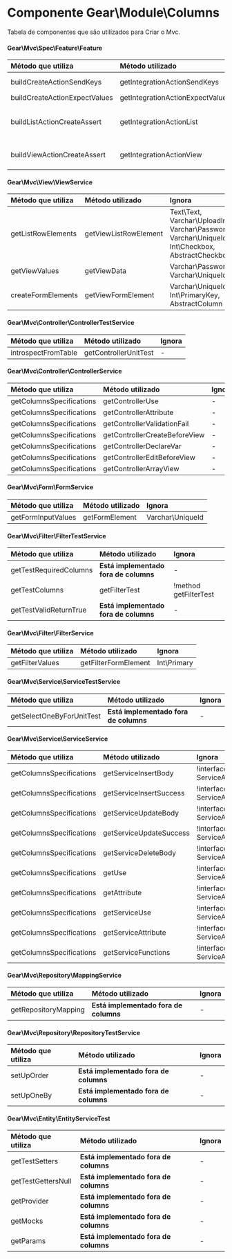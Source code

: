 # Componente Gear\Module\Columns


Tabela de componentes que são utilizados para Criar o Mvc.


#### Gear\Mvc\Spec\Feature\Feature

| Método que utiliza | Método utilizado | Ignora |
|:--|:--|:--|
| buildCreateActionSendKeys | getIntegrationActionSendKeys | Int\PrimaryKey, Varchar\UniqueId |
| buildCreateActionExpectValues | getIntegrationActionExpectValue | Int\PrimaryKey |
| buildListActionCreateAssert | getIntegrationActionList | Varchar\UniqueId, Varchar\PasswordVerify, Varchar\UploadImage, Text\Html, Text\Text |
| buildViewActionCreateAssert | getIntegrationActionView |Int\PrimaryKey, Varchar\UniqueId, Varchar\PasswordVerify |


#### Gear\Mvc\View\ViewService

| Método que utiliza | Método utilizado | Ignora |
|:--|:--|:--|
| getListRowElements | getViewListRowElement | Text\Text, Varchar\UploadImage, Varchar\PasswordVerify, Varchar\UniqueId, Int\Checkbox, AbstractCheckbox |
| getViewValues | getViewData | Varchar\PasswordVerify, Varchar\UniqueId |
| createFormElements | getViewFormElement | Varchar\UniqueId, Int\PrimaryKey, AbstractColumn |

#### Gear\Mvc\Controller\ControllerTestService

| Método que utiliza | Método utilizado | Ignora |
|:--|:--|:--|
| introspectFromTable | getControllerUnitTest | - |

#### Gear\Mvc\Controller\ControllerService

| Método que utiliza | Método utilizado | Ignora |
|:--|:--|:--|
| getColumnsSpecifications | getControllerUse | - |
| getColumnsSpecifications | getControllerAttribute | - |
| getColumnsSpecifications | getControllerValidationFail | - |
| getColumnsSpecifications | getControllerCreateBeforeView | - |
| getColumnsSpecifications | getControllerDeclareVar | - |
| getColumnsSpecifications | getControllerEditBeforeView | - |
| getColumnsSpecifications | getControllerArrayView | - |


#### Gear\Mvc\Form\FormService

| Método que utiliza | Método utilizado | Ignora |
|:--|:--|:--|
| getFormInputValues | getFormElement | Varchar\UniqueId |


#### Gear\Mvc\Filter\FilterTestService

| Método que utiliza | Método utilizado | Ignora |
|:--|:--|:--|
| getTestRequiredColumns  | **Está implementado fora de columns** | - |
| getTestColumns | getFilterTest | !method getFilterTest |
| getTestValidReturnTrue  | **Está implementado fora de columns** | - |

#### Gear\Mvc\Filter\FilterService

| Método que utiliza | Método utilizado | Ignora |
|:--|:--|:--|
| getFilterValues | getFilterFormElement | Int\Primary |


#### Gear\Mvc\Service\ServiceTestService

| Método que utiliza | Método utilizado | Ignora |
|:--|:--|:--|
| getSelectOneByForUnitTest | **Está implementado fora de columns** | - |


#### Gear\Mvc\Service\ServiceService

| Método que utiliza | Método utilizado | Ignora |
|:--|:--|:--|
| getColumnsSpecifications | getServiceInsertBody | !interface ServiceAwareInterface |
| getColumnsSpecifications | getServiceInsertSuccess | !interface ServiceAwareInterface |
| getColumnsSpecifications | getServiceUpdateBody | !interface ServiceAwareInterface |
| getColumnsSpecifications | getServiceUpdateSuccess | !interface ServiceAwareInterface |
| getColumnsSpecifications | getServiceDeleteBody | !interface ServiceAwareInterface |
| getColumnsSpecifications | getUse | !interface ServiceAwareInterface |
| getColumnsSpecifications | getAttribute | !interface ServiceAwareInterface |
| getColumnsSpecifications | getServiceUse | !interface ServiceAwareInterface |
| getColumnsSpecifications | getServiceAttribute | !interface ServiceAwareInterface |
| getColumnsSpecifications | getServiceFunctions | !interface ServiceAwareInterface |



#### Gear\Mvc\Repository\MappingService

| Método que utiliza | Método utilizado | Ignora |
|:--|:--|:--|
| getRepositoryMapping | **Está implementado fora de columns** | - |

#### Gear\Mvc\Repository\RepositoryTestService

| Método que utiliza | Método utilizado | Ignora |
|:--|:--|:--|
| setUpOrder | **Está implementado fora de columns** | - |
| setUpOneBy | **Está implementado fora de columns** | - |


#### Gear\Mvc\Entity\EntityServiceTest


| Método que utiliza | Método utilizado | Ignora |
|:--|:--|:--|
| getTestSetters | **Está implementado fora de columns** | - |
| getTestGettersNull | **Está implementado fora de columns** | - |
| getProvider |  **Está implementado fora de columns** | - |
| getMocks | **Está implementado fora de columns** | - |
| getParams | **Está implementado fora de columns** | - |